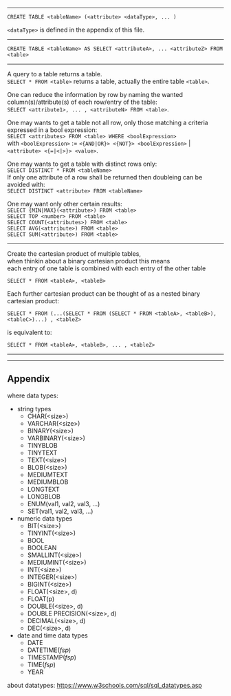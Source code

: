 
---
```
CREATE TABLE <tableName> (<attribute> <dataType>, ... )
```
`<dataType>` is defined in the appendix of this file.  

---

```
CREATE TABLE <tableName> AS SELECT <attributeA>, ... <attributeZ> FROM <table>
```

---

A query to a table returns a table.  
`SELECT * FROM <table>` returns a table, actually the entire table `<table>`.  

One can reduce the information by row by naming the wanted column(s)/attribute(s) of each row/entry of the table:  
`SELECT <attribute1>, ... , <attributeN> FROM <table>`.  

One may wants to get a table not all row, only those matching a criteria expressed in a bool expression:  
`SELECT <attributes> FROM <table> WHERE <boolExpression>`  
with `<boolExpression>` := `<{AND|OR}> <{NOT}> <boolExpression>` | `<attribute> <{=|<|>}> <value>`.  

One may wants to get a table with distinct rows only:  
`SELECT DISTINCT * FROM <tableName>`  
If only one attribute of a row shall be returned then doubleing can be avoided with:  
`SELECT DISTINCT <attribute> FROM <tableName>`  

One may want only other certain results:  
`SELECT {MIN|MAX}(<attribute>) FROM <table>`  
`SELECT TOP <number> FROM <table>`  
`SELECT COUNT(<attributes>) FROM <table>`  
`SELECT AVG(<attribute>) FROM <table>`  
`SELECT SUM(<attribute>) FROM <table>`  


---
Create the cartesian product of multiple tables,  
when thinkin about a binary cartesian product this means  
each entry of one table is combined with each entry of the other table  
```
SELECT * FROM <tableA>, <tableB>  
```
Each further cartesian product can be thought of as a nested binary cartesian product:  
```
SELECT * FROM (...(SELECT * FROM (SELECT * FROM <tableA>, <tableB>), <tableC>)...) , <tableZ>  
```
is equivalent to:  
```
SELECT * FROM <tableA>, <tableB>, ... , <tableZ>  
```

---
---
## Appendix

where data types:  
+ string types
  + CHAR(\<size\>)
  + VARCHAR(\<size\>)
  + BINARY(\<size\>)
  + VARBINARY(\<size\>)
  + TINYBLOB
  + TINYTEXT
  + TEXT(\<size\>)
  + BLOB(\<size\>)
  + MEDIUMTEXT
  + MEDIUMBLOB
  + LONGTEXT
  + LONGBLOB
  + ENUM(val1, val2, val3, ...)
  + SET(val1, val2, val3, ...)
+ numeric data types
  + BIT(\<size\>)
  + TINYINT(\<size\>)
  + BOOL
  + BOOLEAN
  + SMALLINT(\<size\>)
  + MEDIUMINT(\<size\>)
  + INT(\<size\>)
  + INTEGER(\<size\>)
  + BIGINT(\<size\>)
  + FLOAT(\<size\>, d)
  + FLOAT(p)
  + DOUBLE(\<size\>, d)
  + DOUBLE PRECISION(\<size\>, d)
  + DECIMAL(\<size\>, d)
  + DEC(\<size\>, d)
+ date and time data types
  + DATE
  + DATETIME(_fsp_)
  + TIMESTAMP(_fsp_)
  + TIME(_fsp_)
  + YEAR


about datatypes: https://www.w3schools.com/sql/sql_datatypes.asp